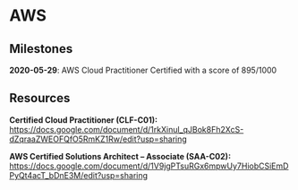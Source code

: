# AWS

## Milestones
**2020-05-29**: AWS Cloud Practitioner Certified with a score of 895/1000

## Resources
**Certified Cloud Practitioner (CLF-C01):**   https://docs.google.com/document/d/1rkXinul_qJBok8Fh2XcS-dZqraaZWEOFQfO5RmKZ1Rw/edit?usp=sharing

**AWS Certified Solutions Architect – Associate (SAA-C02):** https://docs.google.com/document/d/1V9jgPTsuRGx6mpwUy7HiobCSiEmDPyQt4acT_bDnE3M/edit?usp=sharing
